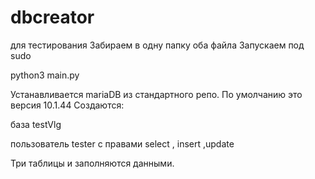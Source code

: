 # dbcreator
для тестирования 
Забираем в одну папку оба файла
Запускаем под sudo

python3 main.py

Устанавливается mariaDB из стандартного репо.
По умолчанию это версия 10.1.44
Создаются:

база testVlg

пользователь tester c правами select , insert ,update

Три таблицы и заполняются данными.
